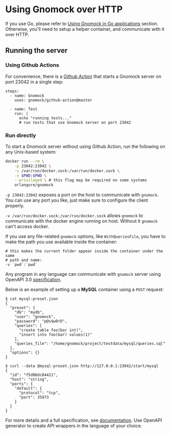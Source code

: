# Using Gnomock over HTTP

If you use Go, please refer to [Using Gnomock in Go
applications](../README.md#using-gnomock-in-go-applications) section.
Otherwise, you'll need to setup a helper container, and communicate with it
over HTTP.

## Running the server

### Using Github Actions

For convenience, there is a [Github
Action](https://github.com/marketplace/actions/gnomock) that starts a Gnomock
server on port 23042 in a single step:

```
steps:
  - name: Gnomock
    uses: gnomock/github-action@master

  - name: Test
    run: |
      echo "running tests..."
      # run tests that use Gnomock server on port 23042
```

### Run directly

To start a Gnomock server without using Github Action, run the following on any
Unix-based system:

```bash
docker run --rm \
    -p 23042:23042 \
    -v /var/run/docker.sock:/var/run/docker.sock \
    -v $PWD:$PWD \
    --privileged \ # this flag may be required on some systems
    orlangure/gnomock
```

`-p 23042:23042` exposes a port on the host to communicate with `gnomock`. You
can use any port you like, just make sure to configure the client properly.

`-v /var/run/docker.sock:/var/run/docker.sock` allows `gnomock` to communicate
with the docker engine running on host. Without it `gnomock` can't access
docker.

If you use any file-related `gnomock` options, like `WithQueriesFile`, you have
to make the path you use available inside the container:

```
# this makes the current folder appear inside the container under the same
# path and name:
-v `pwd`:`pwd`
```

Any program in any language can communicate with `gnomock` server using OpenAPI
3.0 [specification](https://app.swaggerhub.com/apis/orlangure/gnomock/).

Below is an example of setting up a **MySQL** container using a `POST` request:

```
$ cat mysql-preset.json
{
  "preset": {
    "db": "mydb",
    "user": "gnomock",
    "password": "p@s$w0rD",
    "queries": [
      "create table foo(bar int)",
      "insert into foo(bar) values(1)"
    ],
    "queries_file": "/home/gnomock/project/testdata/mysql/queries.sql"
  },
  "options": {}
}

$ curl --data @mysql-preset.json http://127.0.0.1:23042/start/mysql
{
  "id": "f5d08dc84421",
  "host": "string",
  "ports": {
    "default": {
      "protocol": "tcp",
      "port": 35973
    }
  }
}
```

For more details and a full specification, see
[documentation](https://app.swaggerhub.com/apis/orlangure/gnomock/). Use
OpenAPI generator to create API wrappers in the language of your choice.

